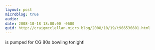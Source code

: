 ```yaml
---
layout: post
microblog: true
audio: 
date: 2008-10-18 18:00:00 -0600
guid: http://craigmcclellan.micro.blog/2008/10/19/t966536601.html
---
```

is pumped for CG 80s bowling tonight!
